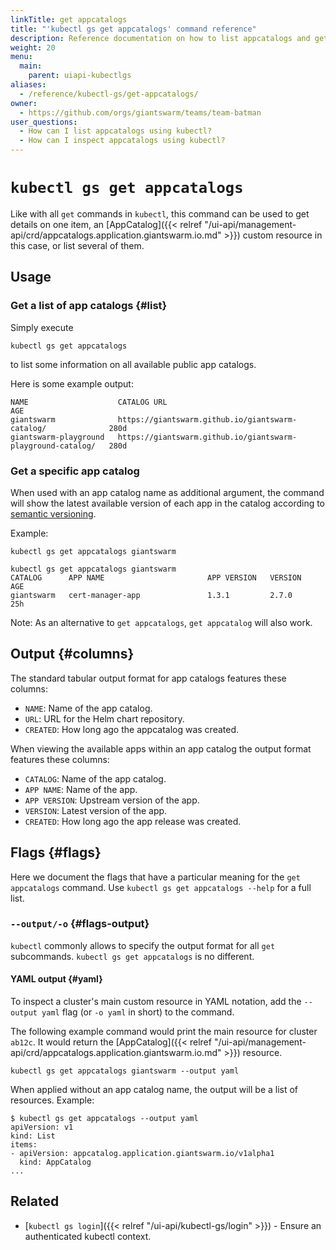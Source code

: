 ```yaml
---
linkTitle: get appcatalogs
title: "'kubectl gs get appcatalogs' command reference"
description: Reference documentation on how to list appcatalogs and get details for a single appcatalog using 'kubectl gs'.
weight: 20
menu:
  main:
    parent: uiapi-kubectlgs
aliases:
  - /reference/kubectl-gs/get-appcatalogs/
owner:
  - https://github.com/orgs/giantswarm/teams/team-batman
user_questions:
  - How can I list appcatalogs using kubectl?
  - How can I inspect appcatalogs using kubectl?
---
```


# `kubectl gs get appcatalogs`

Like with all `get` commands in `kubectl`, this command can be used to get details on one item, an [AppCatalog]({{< relref "/ui-api/management-api/crd/appcatalogs.application.giantswarm.io.md" >}})
custom resource in this case, or list several of them.

## Usage

### Get a list of app catalogs {#list}

Simply execute

```nohighlight
kubectl gs get appcatalogs
```

to list some information on all available public app catalogs.

Here is some example output:

```nohighlight
NAME                    CATALOG URL                                                   AGE
giantswarm              https://giantswarm.github.io/giantswarm-catalog/              280d
giantswarm-playground   https://giantswarm.github.io/giantswarm-playground-catalog/   280d
```

### Get a specific app catalog

When used with an app catalog name as additional argument, the command will show
the latest available version of each app in the catalog according to
[semantic versioning](https://semver.org/).

Example:

```nohighlight
kubectl gs get appcatalogs giantswarm
```

```nohighlight
kubectl gs get appcatalogs giantswarm
CATALOG      APP NAME                       APP VERSION   VERSION                                          AGE
giantswarm   cert-manager-app               1.3.1         2.7.0                                            25h
```

Note: As an alternative to `get appcatalogs`, `get appcatalog` will also work.

## Output {#columns}

The standard tabular output format for app catalogs features these columns:

- `NAME`: Name of the app catalog.
- `URL`: URL for the Helm chart repository.
- `CREATED`: How long ago the appcatalog was created.

When viewing the available apps within an app catalog the output format features
these columns:

- `CATALOG`: Name of the app catalog.
- `APP NAME`: Name of the app.
- `APP VERSION`: Upstream version of the app.
- `VERSION`: Latest version of the app.
- `CREATED`: How long ago the app release was created.

## Flags {#flags}

Here we document the flags that have a particular meaning for the `get appcatalogs` command. Use `kubectl gs get appcatalogs --help` for a full list.

### `--output/-o` {#flags-output}

`kubectl` commonly allows to specify the output format for all `get` subcommands. `kubectl gs get appcatalogs` is no different.

#### YAML output {#yaml}

To inspect a cluster's main custom resource in YAML notation, add the `--output yaml` flag (or `-o yaml` in short) to the command.

The following example command would print the main resource for cluster `ab12c`. It would return the [AppCatalog]({{< relref "/ui-api/management-api/crd/appcatalogs.application.giantswarm.io.md" >}}) resource.

```nohighlight
kubectl gs get appcatalogs giantswarm --output yaml
```

When applied without an app catalog name, the output will be a list of resources. Example:

```nohighlight
$ kubectl gs get appcatalogs --output yaml
apiVersion: v1
kind: List
items:
- apiVersion: appcatalog.application.giantswarm.io/v1alpha1
  kind: AppCatalog
...
```

## Related

- [`kubectl gs login`]({{< relref "/ui-api/kubectl-gs/login" >}}) - Ensure an authenticated kubectl context.
